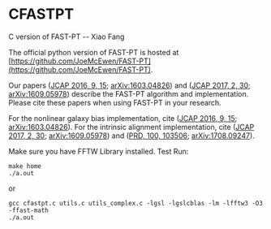 # CFASTPT
C version of FAST-PT
-- Xiao Fang

The official python version of FAST-PT is hosted at [https://github.com/JoeMcEwen/FAST-PT](https://github.com/JoeMcEwen/FAST-PT).

Our papers ([JCAP 2016, 9, 15](https://iopscience.iop.org/article/10.1088/1475-7516/2016/09/015); [arXiv:1603.04826](https://arxiv.org/abs/1603.04826)) and ([JCAP 2017, 2, 30](https://iopscience.iop.org/article/10.1088/1475-7516/2017/02/030); [arXiv:1609.05978](https://arxiv.org/abs/1609.05978)) describe the FAST-PT algorithm and implementation. Please cite these papers when using FAST-PT in your research.

For the nonlinear galaxy bias implementation, cite ([JCAP 2016, 9, 15](https://iopscience.iop.org/article/10.1088/1475-7516/2016/09/015); [arXiv:1603.04826](https://arxiv.org/abs/1603.04826)).
For the intrinsic alignment implementation, cite ([JCAP 2017, 2, 30](https://iopscience.iop.org/article/10.1088/1475-7516/2017/02/030); [arXiv:1609.05978](https://arxiv.org/abs/1609.05978)) and ([PRD, 100, 103506](https://journals.aps.org/prd/abstract/10.1103/PhysRevD.100.103506); [arXiv:1708.09247](https://arxiv.org/abs/1708.09247)).

Make sure you have FFTW Library installed.
Test Run:
```shell
make home
./a.out
```
or
```shell
gcc cfastpt.c utils.c utils_complex.c -lgsl -lgslcblas -lm -lfftw3 -O3 -ffast-math
./a.out
```
